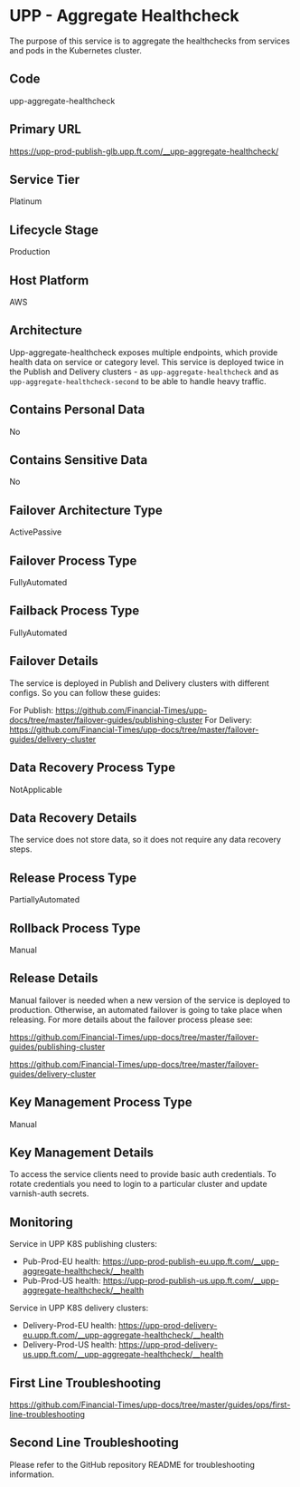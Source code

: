 <!--
    Written in the format prescribed by https://github.com/Financial-Times/runbook.md.
    Any future edits should abide by this format.
-->
# UPP - Aggregate Healthcheck

The purpose of this service is to aggregate the healthchecks from services and pods in the Kubernetes cluster.

## Code

upp-aggregate-healthcheck

## Primary URL

https://upp-prod-publish-glb.upp.ft.com/__upp-aggregate-healthcheck/

## Service Tier

Platinum

## Lifecycle Stage

Production

## Host Platform

AWS

## Architecture

Upp-aggregate-healthcheck exposes multiple endpoints, which provide health data on service or category level. This service is deployed twice in the Publish and Delivery clusters -
as `upp-aggregate-healthcheck` and as `upp-aggregate-healthcheck-second` to be able to handle heavy traffic.

## Contains Personal Data

No

## Contains Sensitive Data

No

<!-- Placeholder - remove HTML comment markers to activate
## Can Download Personal Data
Choose Yes or No

...or delete this placeholder if not applicable to this system
-->

<!-- Placeholder - remove HTML comment markers to activate
## Can Contact Individuals
Choose Yes or No

...or delete this placeholder if not applicable to this system
-->

## Failover Architecture Type

ActivePassive

## Failover Process Type

FullyAutomated

## Failback Process Type

FullyAutomated

## Failover Details

The service is deployed in Publish and Delivery clusters with different configs. So you can follow these guides:

For Publish: <https://github.com/Financial-Times/upp-docs/tree/master/failover-guides/publishing-cluster>
For Delivery: <https://github.com/Financial-Times/upp-docs/tree/master/failover-guides/delivery-cluster>

## Data Recovery Process Type

NotApplicable

## Data Recovery Details

The service does not store data, so it does not require any data recovery steps.

## Release Process Type

PartiallyAutomated

## Rollback Process Type

Manual

## Release Details

Manual failover is needed when a new version of
the service is deployed to production.
Otherwise, an automated failover is going to take place when releasing.
For more details about the failover process please see:

<https://github.com/Financial-Times/upp-docs/tree/master/failover-guides/publishing-cluster>

<https://github.com/Financial-Times/upp-docs/tree/master/failover-guides/delivery-cluster>

<!-- Placeholder - remove HTML comment markers to activate
## Heroku Pipeline Name
Enter descriptive text satisfying the following:
This is the name of the Heroku pipeline for this system. If you don't have a pipeline, this is the name of the app in Heroku. A pipeline is a group of Heroku apps that share the same codebase where each app in a pipeline represents the different stages in a continuous delivery workflow, i.e. staging, production.

...or delete this placeholder if not applicable to this system
-->

## Key Management Process Type

Manual

## Key Management Details

To access the service clients need to provide basic auth credentials.
To rotate credentials you need to login to a particular cluster and update varnish-auth secrets.

## Monitoring

Service in UPP K8S publishing clusters:

*   Pub-Prod-EU health: <https://upp-prod-publish-eu.upp.ft.com/__upp-aggregate-healthcheck/__health>
*   Pub-Prod-US health: <https://upp-prod-publish-us.upp.ft.com/__upp-aggregate-healthcheck/__health>

Service in UPP K8S delivery clusters:

*   Delivery-Prod-EU health: <https://upp-prod-delivery-eu.upp.ft.com/__upp-aggregate-healthcheck/__health>
*   Delivery-Prod-US health: <https://upp-prod-delivery-us.upp.ft.com/__upp-aggregate-healthcheck/__health>

## First Line Troubleshooting

<https://github.com/Financial-Times/upp-docs/tree/master/guides/ops/first-line-troubleshooting>

## Second Line Troubleshooting

Please refer to the GitHub repository README for troubleshooting information.